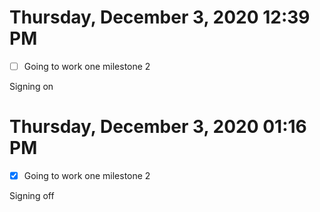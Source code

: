 # Thursday, December  3, 2020 12:39 PM

- [ ] Going to work one milestone 2

Signing on

# Thursday, December  3, 2020 01:16 PM

- [x] Going to work one milestone 2

Signing off
